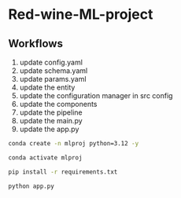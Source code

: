 # Red-wine-ML-project


## Workflows

1. update config.yaml
2. update schema.yaml
3. update params.yaml
4. update the entity
5. update the configuration manager in src config
6. update the components
7. update the pipeline
8. update the main.py
9. update the app.py


```bash
conda create -n mlproj python=3.12 -y
```

```bash
conda activate mlproj
```

```bash
pip install -r requirements.txt 
```

```bash
python app.py
```


